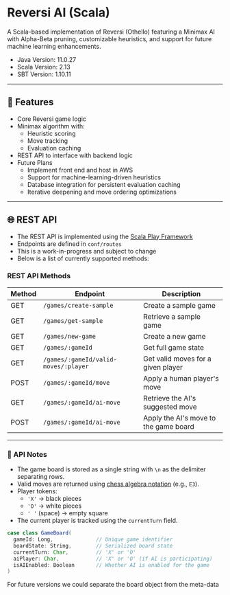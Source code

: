 # Reversi AI (Scala)

A Scala-based implementation of Reversi (Othello) featuring a Minimax AI with Alpha-Beta pruning, customizable heuristics, and support for future machine learning enhancements.
- Java Version: 11.0.27
- Scala Version: 2.13
- SBT Version: 1.10.11
---

## 🚀 Features

- Core Reversi game logic
- Minimax algorithm with:
  - Heuristic scoring
  - Move tracking
  - Evaluation caching
- REST API to interface with backend logic 
- Future Plans
  - Implement front end and host in AWS
  - Support for machine-learning-driven heuristics
  - Database integration for persistent evaluation caching
  - Iterative deepening and move ordering optimizations

---

## 🌐 REST API

- The REST API is implemented using the [Scala Play Framework](https://www.playframework.com/)
- Endpoints are defined in `conf/routes`
- This is a work-in-progress and subject to change
- Below is a list of currently supported methods:

### REST API Methods

| Method | Endpoint                             | Description                              |
|--------|--------------------------------------|------------------------------------------|
| GET    | `/games/create-sample`               | Create a sample game                     |
| GET    | `/games/get-sample`                  | Retrieve a sample game                   |
| GET    | `/games/new-game`                    | Create a new game                        |
| GET    | `/games/:gameId`                     | Get full game state                      |
| GET    | `/games/:gameId/valid-moves/:player` | Get valid moves for a given player       |
| POST   | `/games/:gameId/move`                | Apply a human player's move              |
| GET    | `/games/:gameId/ai-move`             | Retrieve the AI's suggested move         |
| POST   | `/games/:gameId/ai-move`             | Apply the AI's move to the game board    |

---

### 📝 API Notes

- The game board is stored as a single string with `\n` as the delimiter separating rows.
- Valid moves are returned using [chess algebra notation](https://en.wikipedia.org/wiki/Algebraic_notation_(chess)) (e.g., `E3`).
- Player tokens:
  - `'X'` → black pieces
  - `'O'` → white pieces
  - `' '` (space) → empty square
- The current player is tracked using the `currentTurn` field.


```scala
case class GameBoard(
  gameId: Long,              // Unique game identifier
  boardState: String,        // Serialized board state
  currentTurn: Char,         // 'X' or 'O'
  aiPlayer: Char,            // 'X' or 'O' (if AI is participating)
  isAIEnabled: Boolean       // Whether AI is enabled for the game
)
```

For future versions we could separate the board object from the meta-data
